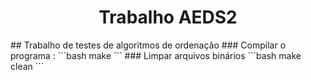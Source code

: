 <h1 align=center>
    Trabalho AEDS2
</h1>
## Trabalho de testes de algoritmos de ordenação
### Compilar o programa :
```bash
make
``` 
### Limpar arquivos binários
```bash
make clean
``` 
